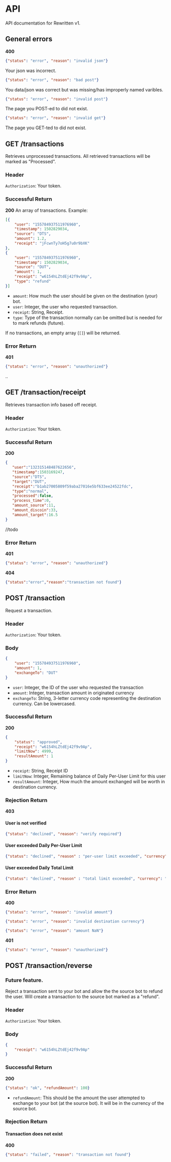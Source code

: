 # API
API documentation for Rewritten v1.

## General errors

**400**
```json
{"status": "error", "reason": "invalid json"}
```
Your json was incorrect.

```json
{"status": "error", "reason": "bad post"}
```
You data/json was correct but was missing/has improperly named varibles.

```json
{"status": "error", "reason": "invalid post"}
```
The page you POST-ed to did not exist.

```json
{"status": "error", "reason": "invalid get"}
```
The page you GET-ted to did not exist.


## GET /transaction**s**
Retrieves unprocessed transactions. All retrieved transactions will be marked as "Processed".

### Header
`Authorization`: Your token.

### Successful Return
**200** An array of transactions. Example:

```json
[{
    "user": "155784937511976960",
    "timestamp": 1502829034,
    "source": "DTS",
    "amount": 1.2,
    "receipt": "jFcwnTy7oH5g7u0r9bXK"
},
{
    "user": "155784937511976960",
    "timestamp": 1502829034,
    "source": "DUT",
    "amount": 1,
    "receipt": "w6154hLZtdEj42f9v9Ap",
    "type": "refund"
}]
```
* `amount`: How much the user should be given on the destination (your) bot.
* `user`: Integer, the user who requested transaction.
* `receipt`: String, Receipt.
* `type`: Type of the transaction normally can be omitted but is needed for to mark refunds (future).

If no transactions, an empty array (`[]`) will be returned.

### Error Return
**401**

```json
{"status": "error", "reason": "unauthorized"}
```
..

## GET /transaction/receipt
Retrieves transaction info based off receipt.

### Header
`Authorization`: Your token.

### Successful Return
**200**

```json
{
   "user":"132315148487622656",
   "timestamp":1503169247,
   "source":"DTS",
   "target":"DUT",
   "receipt":"b1ab27005809f59aba27016e5bf633ee24522fdc",
   "type":"normal",
   "processed":false,
   "process_time":0,
   "amount_source":11,
   "amount_discoin":33,
   "amount_target":16.5
}
```
//todo

### Error Return
**401**

```json
{"status": "error", "reason": "unauthorized"}
```

**404**

```json
{"status":"error","reason":"transaction not found"}
```


## POST /transaction
Request a transaction.

### Header
`Authorization`: Your token.

### Body
```json
{
    "user": "155784937511976960",
    "amount": 1,
    "exchangeTo": "DUT"
}
```

* `user`: Integer, the ID of the user who requested the transaction
* `amount`: Integer, transaction amount in originated currency
* `exchangeTo`: String, 3-letter currency code representing the destination currency. Can be lowercased.

### Successful Return

**200**

```json
{
    "status": "approved",
    "receipt": "w6154hLZtdEj42f9v9Ap",
    "limitNow": 4999,
    "resultAmount": 1
}
```

* `receipt`: String, Receipt ID
* `limitNow`: Integer, Remaining balance of Daily Per-User Limit for this user
* `resultAmount`: Integer, How much the amount exchanged will be worth in destination currency.

### Rejection Return

**403**

#### User is not verified
```json
{"status": "declined", "reason": "verify required"}
```

#### User exceeded Daily Per-User Limit
```json
{"status": "declined", "reason" : "per-user limit exceeded", "currency": "DUT", "limit": 2500}
```

#### User exceeded Daily Total Limit
```json
{"status": "declined", "reason" : "total limit exceeded", "currency": "DUT", "limit": 100000}
```

### Error Return

**400**
```json
{"status": "error", "reason": "invalid amount"}
```
```json
{"status": "error", "reason": "invalid destination currency"}
```
```json
{"status": "error", "reason": "amount NaN"}
```

**401**
```json
{"status": "error", "reason": "unauthorized"}
```

## POST /transaction/reverse
### Future feature.
Reject a transaction sent to your bot and allow the the source bot to refund the user.
Will create a transaction to the source bot marked as a "refund".

### Header
`Authorization`: Your token.

### Body
```json
{
    "receipt": "w6154hLZtdEj42f9v9Ap"
}
```

### Successful Return
**200**
```json
{"status": "ok", "refundAmount": 100}
```

* `refundAmount`: This should be the amount the user attempted to exchange to your bot (at the source bot).
It will be in the currency of the source bot.

### Rejection Return

#### Transaction does not exist
**400**
```json
{"status": "failed", "reason": "transaction not found"}
```
